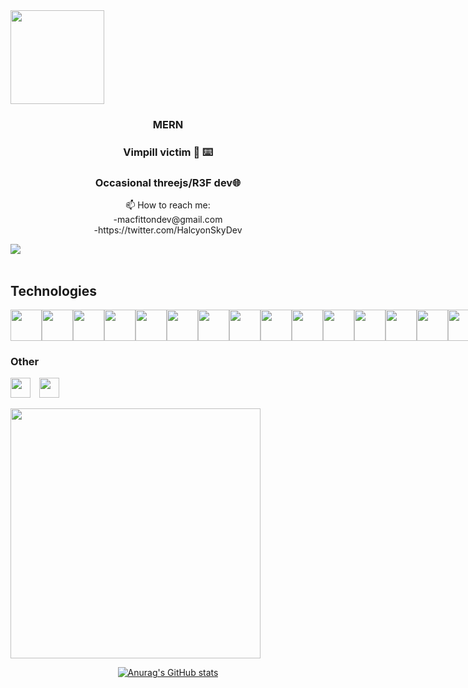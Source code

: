 
<div align="center">
<section style="display: flex;">
<img width=150 src="https://user-images.githubusercontent.com/106866560/195751139-bd2ce168-fb35-4cf8-818a-49bd49be0602.png" />
</section>
  </div>

<h3 align=center>MERN</h3> 
<h3 align=center>Vimpill victim 🥴 ⌨️</h3> 
<h3 align=center>Occasional threejs/R3F dev🌐</h3> 
<p align=center> 📫 How to reach me: <br/> -macfittondev@gmail.com <br /> -https://twitter.com/HalcyonSkyDev</p>

<img src="https://www.codewars.com/users/angelplusultra/badges/large"/>
  

</br>

<br /> 




<h2>Technologies</h2>
<div align="center">
<section  style="display: flex; ">
<img height="50" width="50" src="https://cdn.simpleicons.org/html5" /> <img height="50" width="50" src="https://cdn.simpleicons.org/css3" />
<img height="50" width="50" src="https://cdn.simpleicons.org/javascript" /> <img height="50" width="50" src="https://cdn.simpleicons.org/typescript" />
<img height="50" width="50" src="https://cdn.simpleicons.org/react" /><img height="50" width="50" src="https://cdn.simpleicons.org/tailwindcss" /><img height="50" width="50" src="https://cdn.simpleicons.org/bootstrap" /><img height="50" width="50" src="https://cdn.simpleicons.org/mui" />
<img height="50" width="50" src="https://cdn.simpleicons.org/threedotjs/white" />
<img height="50" width="50" src="https://cdn.simpleicons.org/node.js" /> <img height="50" width="50" src="https://cdn.simpleicons.org/express/white" /><img height="50" width="50" src="https://cdn.simpleicons.org/mongodb" /><img height="50" width="50" src="https://cdn.simpleicons.org/passport" /><img height="50" width="50" src="https://cdn.simpleicons.org/npm" /><img height="50" width="50" src="https://cdn.simpleicons.org/yarn" />  <img height="50" width="50" src="https://cdn.simpleicons.org/nodemon" /><img height="50" width="50" src="https://cdn.simpleicons.org/handlebarsdotjs/orange" /> <img height="50" width="50" src="https://cdn.simpleicons.org/heroku" /> <img height="50" width="50" src="https://cdn.simpleicons.org/linux" /><img height="50" width="50" src="https://cdn.simpleicons.org/vim" /><img height="50" width="50" src="https://cdn.simpleicons.org/neovim" /><img height="50" width="50" src="https://cdn.simpleicons.org/gnubash" />
</section>
</div>
<h3>Other</h3>

<img height="32" width="32" src="https://cdn.simpleicons.org/blender" /> <img height="32" width="32" src="https://cdn.simpleicons.org/abletonlive/white" />

<div align="center">
<section style="display: flex; flex-direction: row">

<img width=400  src="https://github-readme-stats.vercel.app/api/top-langs/?username=angelplusultra&show_icons=true&theme=radical&hide=CSS,HTML,EJS,Procfile,SCSS,Handlebars&layout=compact" />

</section>

[![Anurag's GitHub stats](https://github-readme-stats.vercel.app/api?username=angelplusultra&show_icons=true&theme=tokyonight)](https://github.com/anuraghazra/github-readme-stats)
</div>



<!--
**angelplusultra/angelplusultra** is a ✨ _special_ ✨ repository because its `README.md` (this file) appears on your GitHub profile.

Here are some ideas to get you started:

- 🔭 I’m currently working on ...
- 🌱 I’m currently learning ...
- 👯 I’m looking to collaborate on ...
- 🤔 I’m looking for help with ...
- 💬 Ask me about ...
- 📫 How to reach me: ...
- 😄 Pronouns: ...
- ⚡ Fun fact: ...
-->


